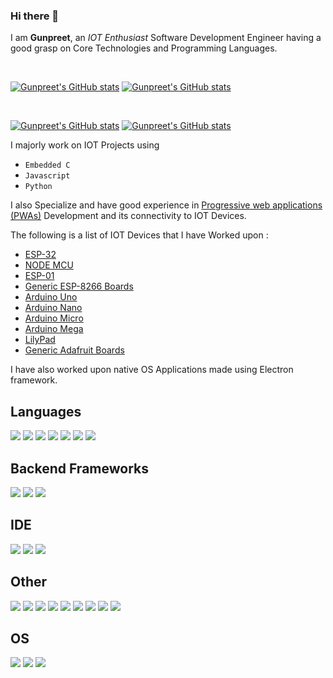 ### Hi there 👋

I am **Gunpreet**, an *IOT Enthusiast* Software Development Engineer having a good grasp on Core Technologies and Programming Languages.  

&nbsp; 

[![Gunpreet's GitHub stats](https://github-readme-stats.vercel.app/api?username=gunnnu&theme=monokai&bg_color=00000020&hide_border=true&show_icons=true&hide=stars)](https://github.com/gunnnu#gh-dark-mode-only)
[![Gunpreet's GitHub stats](https://github-readme-stats.vercel.app/api?username=gunnnu&theme=buefy&bg_color=FFFFFF80&hide_border=true&show_icons=true&hide=stars)](https://github.com/gunnnu#gh-light-mode-only)

&nbsp; 

[![Gunpreet's GitHub stats](https://github-readme-stats.vercel.app/api/top-langs?username=gunnnu&theme=monokai&bg_color=00000020&hide_border=true&layout=compact)](https://github.com/gunnnu#gh-dark-mode-only)
[![Gunpreet's GitHub stats](https://github-readme-stats.vercel.app/api/top-langs?username=gunnnu&theme=buefy&bg_color=FFFFFF80&hide_border=true&&layout=compact)](https://github.com/gunnnu#gh-light-mode-only)

I majorly work on IOT Projects using 
- `Embedded C` 
- `Javascript`
- `Python`


I also Specialize and have good experience in [Progressive web applications (PWAs)]() Development and its connectivity to IOT Devices.  

The following is a list of IOT Devices that I have Worked upon :
- [ESP-32]()
- [NODE MCU]()
- [ESP-01]()
- [Generic ESP-8266 Boards]()
- [Arduino Uno]()
- [Arduino Nano]()
- [Arduino Micro]()
- [Arduino Mega]()
- [LilyPad]()
- [Generic Adafruit Boards]()

I have also worked upon native OS Applications made using Electron framework.


## Languages
<img src="https://img.shields.io/badge/javascript-%23323330.svg?style=for-the-badge&logo=javascript&logoColor=%23F7DF1E">  <img src="https://img.shields.io/badge/python-3670A0?style=for-the-badge&logo=python&logoColor=ffdd54">  <img src="https://img.shields.io/badge/Embedded C-%23239120.svg?style=for-the-badge&logo=Arduino&logoColor=white">  <img src="https://img.shields.io/badge/c++-%2300599C.svg?style=for-the-badge&logo=c%2B%2B&logoColor=white">  <img src="https://img.shields.io/badge/java-%23ED8B00.svg?style=for-the-badge&logo=java&logoColor=white">  <img src="https://img.shields.io/badge/html5-%23E34F26.svg?style=for-the-badge&logo=html5&logoColor=white"> <img src="https://img.shields.io/badge/css3-%231572B6.svg?style=for-the-badge&logo=css3&logoColor=white"> 


## Backend Frameworks 
<img src="https://img.shields.io/badge/express.js-%23404d59.svg?style=for-the-badge&logo=express&logoColor=%2361DAFB">  <img src="https://img.shields.io/badge/node.js-6DA55F?style=for-the-badge&logo=node.js&logoColor=white"> <img src="https://img.shields.io/badge/php-%23777BB4.svg?style=for-the-badge&logo=php&logoColor=white">

## IDE
<img src="https://img.shields.io/badge/VS%20Code-%230082cf.svg?style=for-the-badge&logo=visual-studio&logoColor=white"> <img src="https://img.shields.io/badge/NeoVim-%2357A143.svg?&style=for-the-badge&logo=neovim&logoColor=white">  <img src="https://img.shields.io/badge/Arduino%20IDE-%231b8f96.svg?&style=for-the-badge&logo=Arduino&logoColor=white"> 


## Other
<img src="https://img.shields.io/badge/docker-%230db7ed.svg?style=for-the-badge&logo=docker&logoColor=white"> <img src="https://img.shields.io/badge/Jenkins-%234b7186.svg?style=for-the-badge&logo=jenkins&logoColor=black">  <img src="https://img.shields.io/badge/Postman-FF6C37?style=for-the-badge&logo=postman&logoColor=white">  <img src="https://img.shields.io/badge/Bash-%23121011.svg?style=for-the-badge&logo=GNU%20Bash&logoColor=white">  <img src="https://img.shields.io/badge/CMD-%23121011.svg?style=for-the-badge&logo=Windows%20Terminal&logoColor=white"> <img src="https://img.shields.io/badge/Pwsh-%23121011.svg?style=for-the-badge&logo=Powershell&logoColor=white"> <img src="https://img.shields.io/badge/git-%23F05033.svg?style=for-the-badge&logo=git&logoColor=white">  <img src="https://img.shields.io/badge/github-%23121011.svg?style=for-the-badge&logo=github&logoColor=white"> <img src="https://img.shields.io/badge/gitlab-%23F08533.svg?style=for-the-badge&logo=gitlab&logoColor=white">


## OS
<img src="https://img.shields.io/badge/Ubuntu-E95420?style=for-the-badge&logo=ubuntu&logoColor=white">  <img src="https://img.shields.io/badge/Windows-0078D6?style=for-the-badge&logo=windows&logoColor=white"> <img src="https://img.shields.io/badge/Kali-%23121011?style=for-the-badge&logo=kalilinux&logoColor=white">  



<!--
stars,commits,prs,issues,contribs
**gunnnu/gunnnu** is a ✨ _special_ ✨ repository because its `README.md` (this file) appears on your GitHub profile.

Here are some ideas to get you started:

- 🔭 I’m currently working on ...
- 🌱 I’m currently learning ...
- 👯 I’m looking to collaborate on ...
- 🤔 I’m looking for help with ...
- 💬 Ask me about ...
- 📫 How to reach me: ...
- 😄 Pronouns: ...
- ⚡ Fun fact: ...
-->
